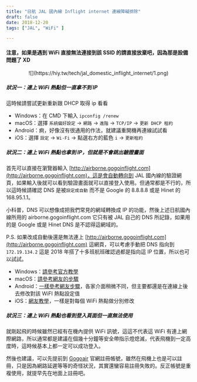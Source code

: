 ```yaml
---
title: "日航 JAL 國內線 Inflight internet 連線障礙排除"
draft: false
date: 2018-12-20
tags: ["JAL", "WiFi" ]

---
```


#### 注意，如果是遇到 WiFi 直接無法連接到該 SSID 的請直接放棄吧，因為那是設備問題了 XD
<!--more-->
<center>
![](https://hiy.tw/tech/jal_domestic_inflight_internet/1.png)
</center>



##### 狀況一：連上 WiFi 熱點但一直拿不到 IP

這時候請嘗試更新重新跟 DHCP 取得 ip 看看

* Windows：在 CMD 下輸入 `ipconfig /renew`
* macOS：選擇 `系統偏好設定` -> `網路` ->  `進階` -> `TCP/IP` -> `更新 DHCP 租約`
* Android：痾，好像沒有很通用的作法，就建議重開機再連線試試看
* iOS：選擇 `設定`  -> `Wi-Fi`  -> 點選右方的藍色 `i` -> `更新租約`

##### 狀況二：連上 WiFi 熱點也拿到 IP，但就是不會跳出驗證畫面

首先可以直接在瀏覽器輸入 [http://airborne.gogoinflight.com](http://airborne.gogoinflight.com)，這是會自動轉向到 JAL 國內線的驗證網頁，如果輸入後就可以看到驗證畫面就可以直接登入使用。但通常都是不行的，所以這時候請確認 DNS 是被`設定成自動` 而不是 Google 的 8.8.8.8 或是 Hinet 的 168.95.1.1。

小科普，DNS 可以想像成把我們常見的網域轉換成 IP 的功能，然後上述日航國內線所用的 airborne.gogoinflight.com 它只有被 JAL 自己的 DNS 所記錄，如果用的是 Google 或是 Hinet DNS 是不認得這網域的。

P.S. 如果改成自動後還是無法連上 [http://airborne.gogoinflight.com](http://airborne.gogoinflight.com) 這網頁，可以考慮手動把 DNS 指向到 `172.19.134.2` 這是 2018 年搭了十多班航班確認過都是指向這 IP 位置，所以也可以試試。

* Windows：[請參考官方教學](https://support.microsoft.com/zh-tw/help/15089/windows-change-tcp-ip-settings)
* macOS：[請參考網友的步驟](https://briian.com/27152/)
* Android：[一樣參考網友步驟](https://briian.com/22242/)，各家介面稍微不同，但主要都還是在連線上後去修改對該 WiFI 熱點設定值
* iOS：[網友教學](https://www.howtogeek.com/261701/how-to-change-the-dns-server-on-your-ios-device/)，一樣是對每個 WiFi 熱點做分別修改

##### 狀況三：連上 WiFi 熱點也看到登入頁面但一直無法使用

就剛起飛的時候雖然已經有在機內提供 WiFi 訊號，這這不代表這 WiFi 有連上網際網路，所以通常都是建議在個幾十分鐘等安全帶指示燈熄滅，代表飛機到一定高度時，這時候基本上都一定可以成功登入。

然後也建議，可以先提前到 [Gogoair](https://www.gogoair.com/) 官網註冊帳號，雖然在飛機上也是可以註冊，只是因為網路延遲等等的奇怪狀況，其實還蠻容易註冊失敗的。反正帳號是重複使用，就提早先在地面上註冊吧。


